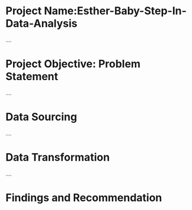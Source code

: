 # Project Name:Esther-Baby-Step-In-Data-Analysis

....
# Project Objective: Problem Statement



....
# Data Sourcing



....
# Data Transformation



....
# Findings and Recommendation
